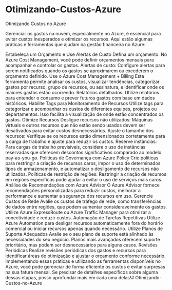 # Otimizando-Custos-Azure

Otimizando Custos no Azure

Gerenciar os gastos na nuvem, especialmente no Azure, é essencial para evitar custos inesperados e otimizar os recursos. Aqui estão algumas práticas e ferramentas que ajudam na gestão financeira no Azure:

Estabeleça um Orçamento e Use Alertas de Custo Defina um orçamento: No Azure Cost Management, você pode definir orçamentos mensais para acompanhar e controlar os gastos. Alertas de custo: Configure alertas para serem notificados quando os gastos se aproximarem ou excederem o orçamento definido.
Use o Azure Cost Management + Billing Esta ferramenta permite analisar os custos, visualizar tendências, categorizar gastos por recurso, grupo de recursos, ou assinatura, e identificar onde os maiores gastos estão ocorrendo. Relatórios detalhados: Utilize relatórios para entender o consumo e prever futuros gastos com base em dados históricos.
Habilite Tags para Monitoramento de Recursos Utilize tags para categorizar e acompanhar os custos de diferentes equipes, projetos ou departamentos. Isso facilita a visualização de onde estão concentrados os gastos.
Otimize Recursos Desligue recursos não utilizados: Máquinas virtuais e outros recursos que não estão sendo usados devem ser desativados para evitar custos desnecessários. Ajuste o tamanho dos recursos: Verifique se os recursos estão dimensionados corretamente para a carga de trabalho e ajuste para reduzir os custos. Reserve instâncias: Para cargas de trabalho previsíveis, considere o uso de instâncias reservadas que oferecem descontos significativos comparado ao modelo pay-as-you-go.
Políticas de Governança com Azure Policy Crie políticas para restringir a criação de recursos caros, impor o uso de determinados tipos de armazenamento, e automatizar o desligamento de recursos não utilizados. Políticas de restrição de regiões: Restringir a criação de recursos em regiões específicas pode ajudar a evitar o uso de serviços mais caros.
Análise de Recomendações com Azure Advisor O Azure Advisor fornece recomendações personalizadas para reduzir custos, melhorar a performance e aumentar a segurança dos recursos em uso.
Gerencie Custos de Rede Avalie os custos de tráfego de rede, como transferências de dados entre regiões, que podem aumentar consideravelmente os gastos. Utilize Azure ExpressRoute ou Azure Traffic Manager para otimizar a conectividade e reduzir custos.
Automação de Tarefas Repetitivas Utilize Azure Automation para desligar recursos automaticamente fora do horário comercial ou iniciar recursos apenas quando necessário.
Utilize Planos de Suporte Adequados Avalie se o seu plano de suporte está alinhado às necessidades do seu negócio. Planos mais avançados oferecem suporte prioritário, mas podem ser desnecessários para alguns casos.
Revisões Periódicas Realize revisões periódicas dos gastos e recursos para identificar áreas de otimização e ajustar o orçamento conforme necessário. Implementando essas práticas e utilizando as ferramentas disponíveis no Azure, você pode gerenciar de forma eficiente os custos e evitar surpresas na sua fatura mensal. Se precisar de detalhes específicos sobre alguma dessas etapas, posso aprofundar mais em cada uma delas!# Otimizando-Custos-no-Azure
